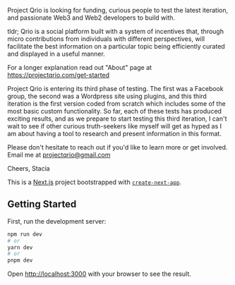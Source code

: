 Project Qrio is looking for funding, curious people to test the latest iteration, and passionate Web3 and Web2 developers to build with. 

tldr; Qrio is a social platform built with a system of incentives that, through micro contributions from individuals with different perspectives, will facilitate the best information on a particular topic being efficiently curated and displayed in a useful manner.

For a longer explanation read out "About" page at https://projectqrio.com/get-started

Project Qrio is entering its third phase of testing. The first was a Facebook group, the second was a Wordpress site using plugins, and this third iteration is the first version coded from scratch which includes some of the most basic custom functionality. So far, each of these tests has produced exciting results, and as we prepare to start testing this third iteration, I can't wait to see if other curious truth-seekers like myself will get as hyped as I am about having a tool to research and present information in this format.

Please don't hesitate to reach out if you'd like to learn more or get involved. Email me at projectqrio@gmail.com


Cheers,
Stacia 





This is a [Next.js](https://nextjs.org/) project bootstrapped with [`create-next-app`](https://github.com/vercel/next.js/tree/canary/packages/create-next-app).

## Getting Started

First, run the development server:

```bash
npm run dev
# or
yarn dev
# or
pnpm dev
```

Open [http://localhost:3000](http://localhost:3000) with your browser to see the result.

